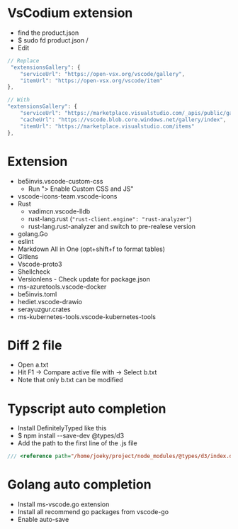 VsCodium extension
=====
* find the product.json
* $ sudo fd product.json /
* Edit
```js
// Replace
 "extensionsGallery": {
    "serviceUrl": "https://open-vsx.org/vscode/gallery",
    "itemUrl": "https://open-vsx.org/vscode/item"
},

// With
"extensionsGallery": {
    "serviceUrl": "https://marketplace.visualstudio.com/_apis/public/gallery",
    "cacheUrl": "https://vscode.blob.core.windows.net/gallery/index",
    "itemUrl": "https://marketplace.visualstudio.com/items"
},
```

Extension
=====
* be5invis.vscode-custom-css
  * Run "> Enable Custom CSS and JS"
* vscode-icons-team.vscode-icons
* Rust
  * vadimcn.vscode-lldb
  * rust-lang.rust (`"rust-client.engine": "rust-analyzer"`)
  * rust-lang.rust-analyzer and switch to pre-realese version
* golang.Go
* eslint
* Markdown All in One (opt+shift+f to format tables)
* Gitlens
* Vscode-proto3
* Shellcheck
* Versionlens - Check update for package.json
* ms-azuretools.vscode-docker
* be5invis.toml
* hediet.vscode-drawio
* serayuzgur.crates
* ms-kubernetes-tools.vscode-kubernetes-tools

Diff 2 file
=====
* Open a.txt
* Hit F1 -> Compare active file with -> Select b.txt
* Note that only b.txt can be modified

Typscript auto completion
=====
* Install DefinitelyTyped like this
* $ npm install --save-dev @types/d3
* Add the path to the first line of the .js file
```javascript
/// <reference path="/home/joeky/project/node_modules/@types/d3/index.d.ts" />
```

Golang auto completion
=====
* Install ms-vscode.go extension
* Install all recommend go packages from vscode-go
* Enable auto-save
